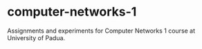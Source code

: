 # computer-networks-1
Assignments and experiments for Computer Networks 1 course at University of Padua.
